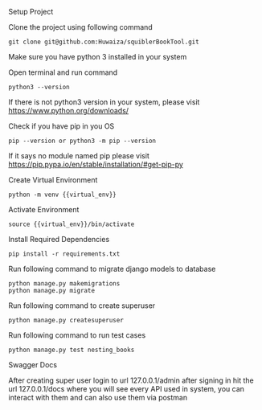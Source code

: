 Setup Project


Clone the project using following command

    git clone git@github.com:Huwaiza/squiblerBookTool.git

Make sure you have python 3 installed in your system


Open terminal and run command

    python3 --version

If there is not python3 version in your system, please visit https://www.python.org/downloads/


Check if you have pip in you OS

    pip --version or python3 -m pip --version

If it says no module named pip please visit https://pip.pypa.io/en/stable/installation/#get-pip-py

Create Virtual Environment

    python -m venv {{virtual_env}}

Activate Environment

    source {{virtual_env}}/bin/activate
    
Install Required Dependencies

    pip install -r requirements.txt
 
Run following command to migrate django models to database

    python manage.py makemigrations
    python manage.py migrate
    
Run following command to create superuser   

    python manage.py createsuperuser

Run following command to run test cases

    python manage.py test nesting_books
Swagger Docs


After creating super user login to url
127.0.0.1/admin
after signing in hit the url 127.0.0.1/docs where you will see every API used in system,
you can interact with them and can also use them via postman


